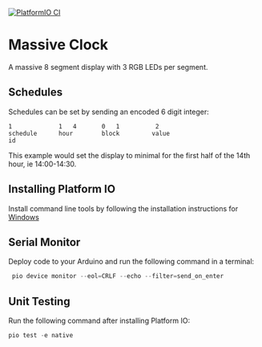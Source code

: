 [![PlatformIO CI](https://github.com/matthewturner/massive-clock/actions/workflows/platformio.yml/badge.svg)](https://github.com/matthewturner/massive-clock/actions/workflows/platformio.yml)

# Massive Clock

A massive 8 segment display with 3 RGB LEDs per segment.

## Schedules

Schedules can be set by sending an encoded 6 digit integer:

```
1             1   4       0   1          2
schedule      hour        block         value
id
```

This example would set the display to minimal for the first half of the 14th hour, ie 14:00-14:30.

## Installing Platform IO

Install command line tools by following the installation instructions for [Windows](https://docs.platformio.org/en/latest/core/installation.html#windows)

## Serial Monitor

Deploy code to your Arduino and run the following command in a terminal:

```powershell
 pio device monitor --eol=CRLF --echo --filter=send_on_enter
```

## Unit Testing

Run the following command after installing Platform IO:

```powershell
pio test -e native
```
